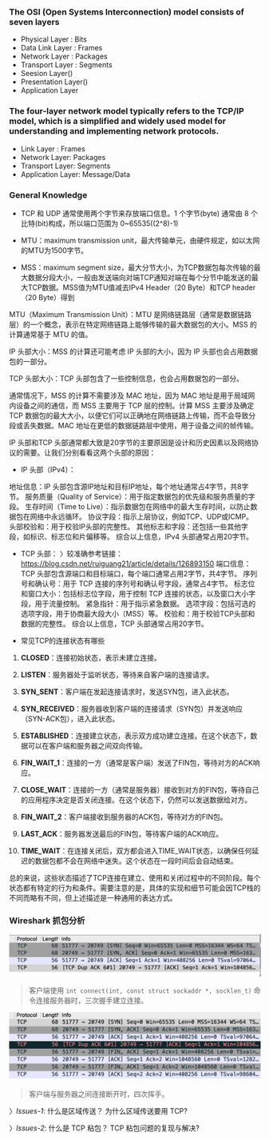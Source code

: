 ### The OSI (Open Systems Interconnection) model consists of seven layers
- Physical Layer : Bits
- Data Link Layer : Frames
- Network Layer : Packages
- Transport Layer : Segments
- Seesion Layer()
- Presentation Layer()
- Application Layer

### The four-layer network model typically refers to the TCP/IP model, which is a simplified and widely used model for understanding and implementing network protocols.

- Link Layer : Frames
- Network Layer: Packages
- Transport Layer: Segments
- Application Layer: Message/Data

### General Knowledge

- TCP 和 UDP 通常使用两个字节来存放端口信息。1 个字节(byte) 通常由 8 个比特(bit)构成，所以端口范围为 0~65535((2^8)-1)

- MTU：maximum transmission unit，最大传输单元，由硬件规定，如以太网的MTU为1500字节。

- MSS：maximum segment size，最大分节大小，为TCP数据包每次传输的最大数据分段大小，一般由发送端向对端TCP通知对端在每个分节中能发送的最大TCP数据。MSS值为MTU值减去IPv4 Header（20 Byte）和TCP header（20 Byte）得到

MTU（Maximum Transmission Unit）：MTU 是网络链路层（通常是数据链路层）的一个概念，表示在特定网络链路上能够传输的最大数据包的大小。MSS 的计算通常基于 MTU 的值。

IP 头部大小：MSS 的计算还可能考虑 IP 头部的大小，因为 IP 头部也会占用数据包的一部分。

TCP 头部大小：TCP 头部包含了一些控制信息，也会占用数据包的一部分。

通常情况下，MSS 的计算不需要涉及 MAC 地址，因为 MAC 地址是用于局域网内设备之间的通信，而 MSS 主要用于 TCP 层的控制。计算 MSS 主要涉及确定 TCP 数据包的最大大小，以便它们可以正确地在网络链路上传输，而不会导致分段或丢失数据。MAC 地址在更低的数据链路层中使用，用于设备之间的帧传输。


IP 头部和TCP 头部通常都大致是20字节的主要原因是设计和历史因素以及网络协议的需要。让我们分别看看这两个头部的原因：

- IP 头部（IPv4）：

地址信息：IP 头部包含源IP地址和目标IP地址，每个地址通常占4字节，共8字节。
服务质量（Quality of Service）：用于指定数据包的优先级和服务质量的字段。
生存时间（Time to Live）：指示数据包在网络中的最大生存时间，以防止数据包在网络中永远循环。
协议字段：指示上层协议，例如TCP、UDP或ICMP。
头部校验和：用于校验IP头部的完整性。
其他标志和字段：还包括一些其他字段，如标识、标志位和片偏移等。
综合以上信息，IPv4 头部通常占用20字节。

- TCP 头部：
〉较准确参考链接： https://blog.csdn.net/ruiguang21/article/details/126893150
端口信息：TCP 头部包含源端口和目标端口，每个端口通常占用2字节，共4字节。
序列号和确认号：用于 TCP 连接的序列号和确认号字段，通常占4字节。
标志位和窗口大小：包括标志位字段，用于控制 TCP 连接的状态，以及窗口大小字段，用于流量控制。
紧急指针：用于指示紧急数据。
选项字段：包括可选的选项字段，用于协商最大段大小（MSS）等。
校验和：用于校验TCP头部和数据的完整性。
综合以上信息，TCP 头部通常占用20字节。

- 常见TCP的连接状态有哪些

1. **CLOSED**：连接初始状态，表示未建立连接。

2. **LISTEN**：服务器处于监听状态，等待来自客户端的连接请求。

3. **SYN_SENT**：客户端在发起连接请求时，发送SYN包，进入此状态。

4. **SYN_RECEIVED**：服务器收到客户端的连接请求（SYN包）并发送响应（SYN-ACK包），进入此状态。

5. **ESTABLISHED**：连接建立状态，表示双方成功建立连接。在这个状态下，数据可以在客户端和服务器之间双向传输。

6. **FIN_WAIT_1**：连接的一方（通常是客户端）发送了FIN包，等待对方的ACK响应。

7. **CLOSE_WAIT**：连接的一方（通常是服务器）接收到对方的FIN包，等待自己的应用程序决定是否关闭连接。在这个状态下，仍然可以发送数据给对方。

8. **FIN_WAIT_2**：客户端接收到服务器的ACK包，等待对方的FIN包。

9. **LAST_ACK**：服务器发送最后的FIN包，等待客户端的ACK响应。

10. **TIME_WAIT**：在连接关闭后，双方都会进入TIME_WAIT状态，以确保任何延迟的数据包都不会在网络中迷失。这个状态在一段时间后会自动结束。

总的来说，这些状态描述了TCP连接在建立、使用和关闭过程中的不同阶段。每个状态都有特定的行为和条件。需要注意的是，具体的实现和细节可能会因TCP栈的不同而略有不同，但上述描述是一种通用的表达方式。


### Wireshark 抓包分析
[![alt](https://github.com/Dosimz/handy-note/blob/main/img/tcp1.jpg)](https://github.com/Dosimz/handy-note/blob/main/img/tcp1.jpg)
> 客户端使用 `int connect(int, const struct sockaddr *, socklen_t)` 命令连接服务器时，三次握手建立连接。

[![alt](https://github.com/Dosimz/handy-note/blob/main/img/tcp2.jpeg)](https://github.com/Dosimz/handy-note/blob/main/img/tcp2.jpeg)
> 客户端与服务器之间连接断开时，四次挥手。

〉*Issues-1*: 什么是区域传送？ 为什么区域传送要用 TCP?

〉*Issues-2*: 什么是 TCP 粘包？ TCP 粘包问题的复现与解决?

